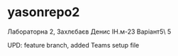 # yasonrepo2

Лабораторна 2, Захлєбаєв Денис ІН.м-23 Варіант5\ 5

UPD: feature branch, added Teams setup file
